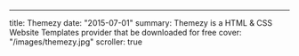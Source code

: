 ---
title: Themezy
date: "2015-07-01"
summary: Themezy is a HTML & CSS Website Templates provider that be downloaded for free
cover: "/images/themezy.jpg"
scroller: true